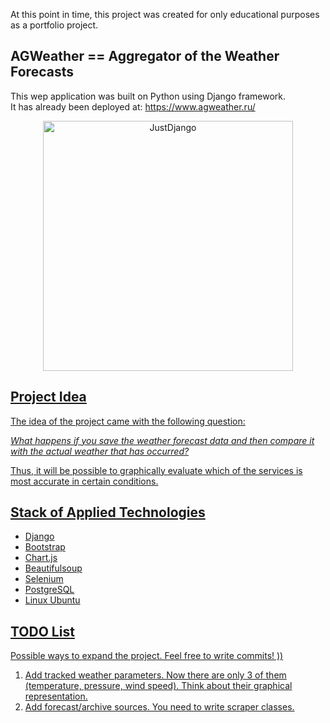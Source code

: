 At this point in time, this project was created for only educational purposes as a portfolio project.

## AGWeather == Aggregator of the Weather Forecasts 

This wep application was built on Python using Django framework. <br/>
It has already been deployed at: https://www.agweather.ru/

<p align="center">
  <p align="center">
    <a href="https://www.agweather.ru/" target="_blank">
      <img src="https://www.agweather.ru/media/agw_screenshot.png" alt="JustDjango" height="400">
  </p>
</p>
      
## Project Idea

The idea of the project came with the following question: <br/>

_What happens if you save the weather forecast data and then compare it with the actual weather that has occurred?_<br/>

Thus, it will be possible to graphically evaluate which of the services is most accurate in certain conditions.

## Stack of Applied Technologies

- Django
- Bootstrap
- Chart.js
- Beautifulsoup
- Selenium
- PostgreSQL
- Linux Ubuntu

## TODO List

Possible ways to expand the project. Feel free to write commits! ))

1. Add tracked weather parameters. Now there are only 3 of them (temperature, pressure, wind speed). Think about their graphical representation.
2. Add forecast/archive sources. You need to write scraper classes.
